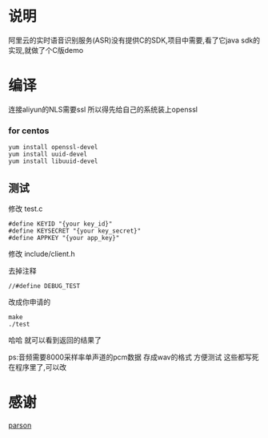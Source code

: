 # 说明

阿里云的实时语音识别服务(ASR)没有提供C的SDK,项目中需要,看了它java sdk的实现,就做了个C版demo

#  编译

连接aliyun的NLS需要ssl 所以得先给自己的系统装上openssl

### for centos 

```
yum install openssl-devel
yum install uuid-devel
yum install libuuid-devel
```


## 测试

修改 test.c 

```
#define KEYID "{your key_id}"
#define KEYSECRET "{your key_secret}"
#define APPKEY "{your app_key}"
```

修改 include/client.h

去掉注释
```
//#define DEBUG_TEST 
```

改成你申请的

```
make
./test
```
哈哈 就可以看到返回的结果了

ps:音频需要8000采样率单声道的pcm数据 存成wav的格式 方便测试 这些都写死在程序里了,可以改

# 感谢

[parson](https://github.com/kgabis/parson)


